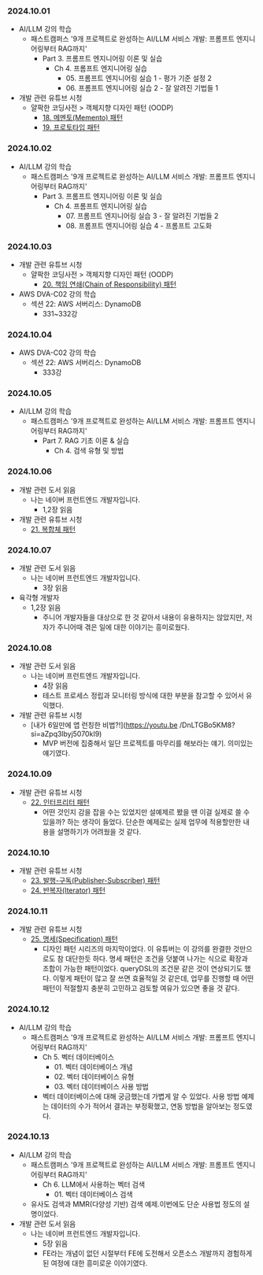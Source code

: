 ### 2024.10.01
- AI/LLM 강의 학습
  - 패스트캠퍼스 '9개 프로젝트로 완성하는 AI/LLM 서비스 개발: 프롬프트 엔지니어링부터 RAG까지'
    - Part 3. 프롬프트 엔지니어링 이론 및 실습
      - Ch 4. 프롬프트 엔지니어링 실습
        - 05\. 프롬프트 엔지니어링 실습 1 - 평가 기준 설정 2
        - 06\. 프롬프트 엔지니어링 실습 2 - 잘 알려진 기법들 1
- 개발 관련 유튜브 시청
  - 얄팍한 코딩사전 > 객체지향 디자인 패턴 (OODP)
    - [18. 메멘토(Memento) 패턴](https://youtu.be/g5igwcSlrcQ?si=DA6pKwvyG6RM0WvM)
    - [19. 프로토타입 패턴](https://youtu.be/gvB6YGvUYPk?si=ZRuNItmzyDixiSf8)

### 2024.10.02
- AI/LLM 강의 학습
  - 패스트캠퍼스 '9개 프로젝트로 완성하는 AI/LLM 서비스 개발: 프롬프트 엔지니어링부터 RAG까지'
    - Part 3. 프롬프트 엔지니어링 이론 및 실습
      - Ch 4. 프롬프트 엔지니어링 실습
        - 07\. 프롬프트 엔지니어링 실습 3 - 잘 알려진 기법들 2
        - 08\. 프롬프트 엔지니어링 실습 4 - 프롬프트 고도화

### 2024.10.03
- 개발 관련 유튜브 시청
  - 얄팍한 코딩사전 > 객체지향 디자인 패턴 (OODP)
    - [20. 책임 연쇄(Chain of Responsibility) 패턴](https://youtu.be/5st_lnrJsPU?si=DpO0c-zJz-c74_Mh)
- AWS DVA-C02 강의 학습
  - 섹션 22: AWS 서버리스: DynamoDB
    - 331~332강

### 2024.10.04
- AWS DVA-C02 강의 학습
  - 섹션 22: AWS 서버리스: DynamoDB
    - 333강

### 2024.10.05
- AI/LLM 강의 학습
  - 패스트캠퍼스 '9개 프로젝트로 완성하는 AI/LLM 서비스 개발: 프롬프트 엔지니어링부터 RAG까지'
    - Part 7. RAG 기초 이론 & 실습
      - Ch 4. 검색 유형 및 방법

### 2024.10.06
- 개발 관련 도서 읽음
  - 나는 네이버 프런트엔드 개발자입니다.
    - 1,2장 읽음
- 개발 관련 유튜브 시청
  - [21. 복합체 패턴](https://youtu.be/SUW8PEm5ua8?si=VsewsqFM90FOVKfl)

### 2024.10.07
- 개발 관련 도서 읽음
  - 나는 네이버 프런트엔드 개발자입니다.
    - 3장 읽음
- 육각형 개발자
  - 1,2장 읽음
    - 주니어 개발자들을 대상으로 한 것 같아서 내용이 유용하지는 않았지만, 저자가 주니어때 겪은 일에 대한 이야기는 흥미로웠다.

### 2024.10.08
- 개발 관련 도서 읽음
  - 나는 네이버 프런트엔드 개발자입니다.
    - 4장 읽음
    - 테스트 프로세스 정립과 모니터링 방식에 대한 부분을 참고할 수 있어서 유익했다.
- 개발 관련 유튜브 시청
  - [내가 6일만에 앱 런칭한 비법?!](https://youtu.be /DnLTGBo5KM8?si=aZpq3lbyj5070kI9)
    - MVP 버전에 집중해서 일단 프로젝트를 마무리를 해보라는 얘기. 의미있는 얘기였다.

### 2024.10.09
- 개발 관련 유튜브 시청
  - [22. 인터프리터 패턴](https://youtu.be/2_J6w9-LDXc?si=ctbyOyk_YnTWSBLx)
    - 어떤 것인지 감을 잡을 수는 있었지만 설예제르 봤을 땐 이걸 실제로 쓸 수 있을까? 하는 생각이 들었다. 단순한 예제로는 실제 업무에 적용할만한 내용을 설명하기가 어려웠을 것 같다.

### 2024.10.10
- 개발 관련 유튜브 시청
  - [23. 발행-구독(Publisher-Subscriber) 패턴](https://youtu.be/V-AS7FkF_M8?si=xTu0y98kXAgSwlYs)
  - [24. 반복자(Iterator) 패턴](https://youtu.be/e5SQIDbTZm0?si=UerTj7xXvnvFMq1r)

### 2024.10.11
- 개발 관련 유튜브 시청
  - [25. 명세(Specification) 패턴](https://youtu.be/IVNDu2gxaGo?si=WFcmpQeWgt4xJlB3)
    - 디자인 패턴 시리즈의 마지막이었다. 이 유튜버는 이 강의를 완결한 것만으로도 참 대단한듯 하다. 명세 패턴은 조건을 덧붙여 나가는 식으로 확장과 조합이 가능한 패턴이었다. queryDSL의 조건문 같은 것이 연상되기도 했다. 이렇게 패턴이 많고 잘 쓰면 효율적일 것 같은데, 업무를 진행할 때 어떤 패턴이 적절할지 충분히 고민하고 검토할 여유가 있으면 좋을 것 같다.

### 2024.10.12
- AI/LLM 강의 학습
  - 패스트캠퍼스 '9개 프로젝트로 완성하는 AI/LLM 서비스 개발: 프롬프트 엔지니어링부터 RAG까지'
    - Ch 5. 벡터 데이터베이스
      - 01\. 벡터 데이터베이스 개념
      - 02\. 벡터 데이터베이스 유형
      - 03\. 벡터 데이터베이스 사용 방법
    - 벡터 데이터베이스에 대해 궁금했는데 가볍게 알 수 있었다. 사용 방법 예제는 데이터의 수가 적어서 결과는 부정확했고, 연동 방법을 알아보는 정도였다.

### 2024.10.13
- AI/LLM 강의 학습
  - 패스트캠퍼스 '9개 프로젝트로 완성하는 AI/LLM 서비스 개발: 프롬프트 엔지니어링부터 RAG까지'
    - Ch 6. LLM에서 사용하는 벡터 검색
      - 01\. 벡터 데이터베이스 검색
  - 유사도 검색과 MMR(다양성 기반) 검색 예제.이번에도 단순 사용법 정도의 설명이었다.
- 개발 관련 도서 읽음
  - 나는 네이버 프런트엔드 개발자입니다.
    - 5장 읽음
    - FE라는 개념이 없던 시절부터 FE에 도전해서 오픈소스 개발까지 경험하게 된 여정에 대한 흥미로운 이야기였다.
